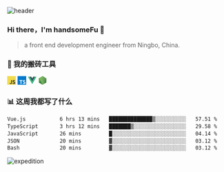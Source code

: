 ![header](https://raw.githubusercontent.com/fzq1998/fzq1998/master/header.png)

### Hi there，I'm handsomeFu 👋

> a front end development engineer from Ningbo, China.

### 🔧 我的搬砖工具
<code><img height="20" src="https://raw.githubusercontent.com/github/explore/80688e429a7d4ef2fca1e82350fe8e3517d3494d/topics/javascript/javascript.png" alt="javascript"></code>
<code><img height="20" src="https://raw.githubusercontent.com/github/explore/80688e429a7d4ef2fca1e82350fe8e3517d3494d/topics/typescript/typescript.png" alt="typescript"></code>
<code><img height="20" src="https://raw.githubusercontent.com/github/explore/80688e429a7d4ef2fca1e82350fe8e3517d3494d/topics/vue/vue.png" alt="vue"></code>
<code><img height="20" src="https://raw.githubusercontent.com/github/explore/80688e429a7d4ef2fca1e82350fe8e3517d3494d/topics/nodejs/nodejs.png" alt="nodejs"></code>



### 📊 这周我都写了什么
<!--START_SECTION:waka-->

```txt
Vue.js           6 hrs 13 mins   ██████████████▒░░░░░░░░░░   57.51 %
TypeScript       3 hrs 12 mins   ███████▒░░░░░░░░░░░░░░░░░   29.58 %
JavaScript       26 mins         █░░░░░░░░░░░░░░░░░░░░░░░░   04.14 %
JSON             20 mins         ▓░░░░░░░░░░░░░░░░░░░░░░░░   03.12 %
Bash             20 mins         ▓░░░░░░░░░░░░░░░░░░░░░░░░   03.12 %
```

<!--END_SECTION:waka-->


![expedition](https://raw.githubusercontent.com/fzq1998/fzq1998/master/expedition.gif)

